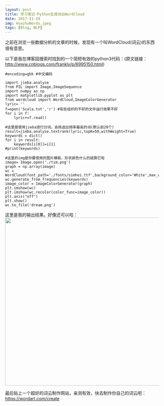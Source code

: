 ```yaml
---
layout: post
title: 学习笔记-Python生成词云WordCloud
date: 2017-11-29
img: HuazhuWords.jpeg 
tags: [Blog, NLP]
---
```


之前在浏览一些数据分析的文章的时候，发现有一个叫WordCloud(词云)的东西很有意思。

以下是我在博客园搜索时找到的一个简短有效的python3代码：(原文链接：http://www.cnblogs.com/franklv/p/6995150.html)

```
#encoding=gbk #中文编码

import jieba.analyse
from PIL import Image,ImageSequence
import numpy as np
import matplotlib.pyplot as plt
from wordcloud import WordCloud,ImageColorGenerator
lyric= ''
f=open('Scala.txt','r') #有些组织的不好的文件运行效果不好
for i in f:
    lyric+=f.read()
    
#这里是使用jieba进行分词，会挑选出频率最高的词(默认前20个)
result=jieba.analyse.textrank(lyric,topK=50,withWeight=True)
keywords = dict()
for i in result:
    keywords[i[0]]=i[1]
#print(keywords)

#这里的img是你要使用的图片模板，形状颜色什么的就靠它啦
image= Image.open('./tim.png')
graph = np.array(image)
wc = WordCloud(font_path='./fonts/simhei.ttf',background_color='White',max_words=50,mask=graph)
wc.generate_from_frequencies(keywords)
image_color = ImageColorGenerator(graph)
plt.imshow(wc)
plt.imshow(wc.recolor(color_func=image_color))
plt.axis("off")
plt.show()
wc.to_file('dream.png')
```

这里是我的输出结果。好像还可以哈：
<img width="550" src="{{ site.baseurl }}/assets/img/dream.png">

最后贴上一个超好的词云制作网站，亲测有效，快去制作你自己的词云吧：
https://wordart.com/create
